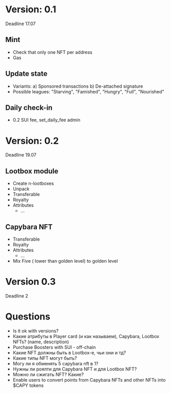 # Version: 0.1

Deadline 17.07

## Mint

- Check that only one NFT per address
- Gas

## Update state

- Variants:
  a) Sponsored transactions
  b) De-attached signature
- Possible leagues: "Starving", "Famished", "Hungry", "Full", "Nourished"

## Daily check-in

- 0.2 SUI fee, set_daily_fee admin

# Version: 0.2

Deadline 19.07

## Lootbox module

- Create n-lootboxes
- Unpack
- Transferable
- Royalty
- Attributes
  - ...

## Capybara NFT

- Transferable
- Royalty
- Attributes
  - ...
- Mix Five ( lower than golden level) to golden level

# Version 0.3

Deadline 2

# Questions

- Is it ok with versions?
- Какие атрибуты в Player card (и как называем), Capybara, Lootbox NFTs? (name, description)
- Purchase Boosters with SUI - off-chain
- Какие NFT должны быть в Lootbox-e, чьи они и тд?
- Какие типы NFT могут быть?
- Могу ли я обменять 5 capybara nft в 1?
- Нужны ли роялти для Capybara NFT и для Lootbox NFT?
- Можно ли сжигать NFT? Какие?
- Enable users to convert points from Capybara NFTs and other NFTs into $CAPY tokens
